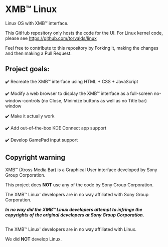 # XMB™ Linux
Linux OS with XMB™ interface.

This GitHub repository only hosts the code for the UI.
For Linux kernel code, please see https://github.com/torvalds/linux

Feel free to contribute to this repository by Forking it, making the changes and then making a Pull Request.

## Project goals:
✔️ Recreate the XMB™ interface using HTML + CSS + JavaScript

✔️ Modify a web browser to display the XMB™ interface as a full-screen no-window-controls (no Close, Minimize buttons as well as no Title bar) window

✔️ Make it actually work

✔️ Add out-of-the-box KDE Connect app support

✔️ Develop GamePad input support

## Copyright warning

XMB™ (Xross Media Bar) is a Graphical User interface developed by Sony Group Corporation.

This project does **NOT** use any of the code by Sony Group Corporation.

The XMB™ Linux' developers are in no way affiliated with Sony Group Corporation.

***In no way did the XMB™ Linux developers attempt to infringe the copyrights of the original developers at Sony Group Corporation.***



##

The XMB™ Linux' developers are in no way affiliated with Linux.

We did **NOT** develop Linux.
